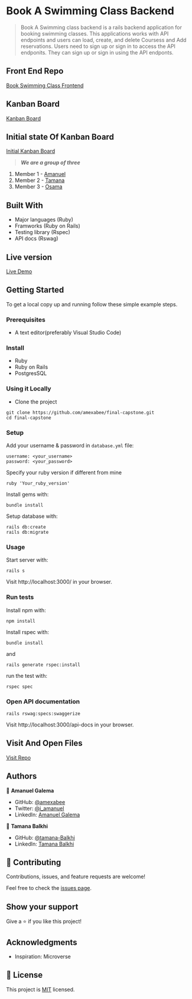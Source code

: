 # Book A Swimming Class Backend

> Book A Swimming class backend is a rails backend application for booking swimming classes. This applications works with API endpoints and users can load, create, and delete Coursess and Add reservations. Users need to sign up or sign in to access the API endponits. They can sign up or sign in using the API endponts.

## Front End Repo

[Book Swimming Class Frontend](https://github.com/osamaashraf6/Final-Capstone-FrontEnd.git)

## Kanban Board

[Kanban Board](https://github.com/users/amexabee/projects/1/views/1)

## Initial state Of Kanban Board

[Initial Kanban Board](https://github.com/amexabee/final-capstone/issues/17)

> **_We are a group of three_**

1. Member 1 - [Amanuel](https://github.com/amexabee)
2. Member 2 - [Tamana](https://github.com/tamana-Balkhi)
3. Member 3 - [Osama](https://github.com/osamaashraf6)

## Built With

- Major languages (Ruby)
- Framworks (Ruby on Rails)
- Testing library (Rspec)
- API docs (Rswag)

## Live version

[Live Demo](https://swimming.onrender.com/)

## Getting Started

To get a local copy up and running follow these simple example steps.

### Prerequisites

- A text editor(preferably Visual Studio Code)

### Install

- Ruby
- Ruby on Rails
- PostgresSQL

### Using it Locally

- Clone the project

```
git clone https://github.com/amexabee/final-capstone.git
cd final-capstone
```

### Setup

Add your username & password in `database.yml` file:

```
username: <your_username>
password: <your_password>
```

Specify your ruby version if different from mine

```
ruby 'Your_ruby_version'
```

Install gems with:

```
bundle install
```

Setup database with:

```
rails db:create
rails db:migrate
```

### Usage

Start server with:

```
rails s
```

Visit http://localhost:3000/ in your browser.

### Run tests

Install npm with:

```
npm install
```

Install rspec with:

```
bundle install
```

and

```
rails generate rspec:install
```

run the test with:

```
rspec spec
```

### Open API documentation

```
rails rswag:specs:swaggerize
```

Visit http://localhost:3000/api-docs in your browser.

## Visit And Open Files

[Visit Repo](https://github.com/amexabee/final-capstone)

## Authors

👤 **Amanuel Galema**

- GitHub: [@amexabee](https://github.com/amexabee)
- Twitter: [@i_amanuel](https://twitter.com/i_amanuel)
- LinkedIn: [Amanuel Galema](https://www.linkedin.com/in/amanuel-galema/)

👤 **Tamana Balkhi**

- GitHub: [@tamana-Balkhi](https://github.com/tamana-Balkhi)
- LinkedIn: [Tamana Balkhi](https://linkedin.com/in/linkedinhandle)

## 🤝 Contributing

Contributions, issues, and feature requests are welcome!

Feel free to check the [issues page](../../issues/).

## Show your support

Give a ⭐️ if you like this project!

## Acknowledgments

- Inspiration: Microverse

## 📝 License

This project is [MIT](./LICENSE) licensed.
